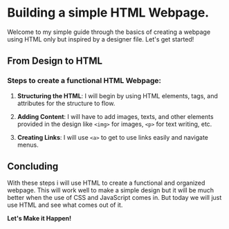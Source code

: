# Building a simple HTML Webpage.

Welcome to my simple guide through the basics of creating a webpage using HTML only but inspired by a designer file. Let's get started!


## From Design to HTML

### Steps to create a functional HTML Webpage:

1. **Structuring the HTML**:
   I will begin by using HTML elements, tags, and attributes for the structure to flow.

2. **Adding Content**:
   I will have to add images, texts, and other elements provided in the design like `<img>` for images, `<p>` for text writing, etc.

3. **Creating Links**:
   I will use `<a>` to get to use links easily and navigate menus.


## Concluding
With these steps i will use HTML to create a functional and organized webpage. This will work well to make a simple design but it will be much better when the use of CSS and JavaScript comes in. But today we will just use HTML and see what comes out of it.

**Let's Make it Happen!**
